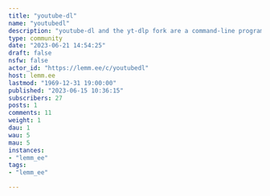 ```yaml
---
title: "youtube-dl" 
name: "youtubedl"
description: "youtube-dl and the yt-dlp fork are a command-line program to download videos from YouTube.com, as well as many other sites. We are a community of enthusiasts helping each other with problems and usability issues."
type: community
date: "2023-06-21 14:54:25"
draft: false
nsfw: false
actor_id: "https://lemm.ee/c/youtubedl"
host: lemm.ee
lastmod: "1969-12-31 19:00:00"
published: "2023-06-15 10:36:15"
subscribers: 27
posts: 1
comments: 11
weight: 1
dau: 1
wau: 5
mau: 5
instances:
- "lemm_ee"
tags: 
- "lemm_ee"

---
```

